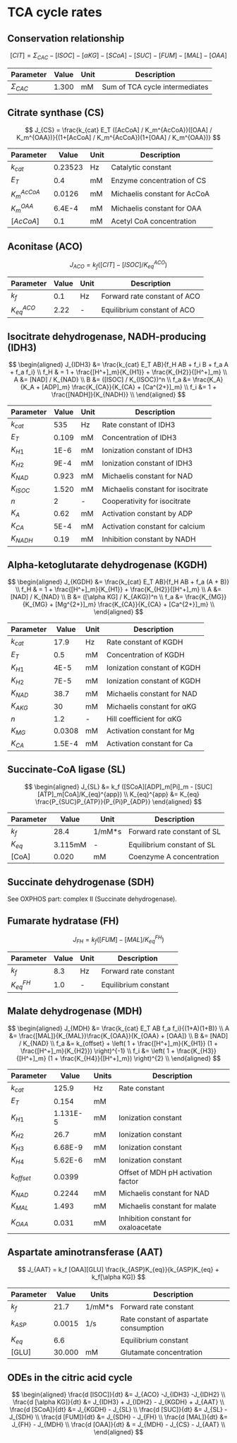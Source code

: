 # TCA cycle rates

## Conservation relationship

$$
[CIT] = \Sigma_{CAC} - [ISOC] - [\alpha KG]-[SCoA] - [SUC] - [FUM] - [MAL] - [OAA]
$$

| Parameter      | Value    | Unit | Description                            |
| -------------- | -------- | ---- | -------------------------------------- |
| $\Sigma_{CAC}$ | 1.300    | mM   | Sum of TCA cycle intermediates         |

## Citrate synthase (CS)

$$
J_{CS} = \frac{k_{cat} E_T ([AcCoA] / K_m^{AcCoA})([OAA] / K_m^{OAA})}{(1+[AcCoA] / K_m^{AcCoA})(1+[OAA] / K_m^{OAA})}
$$

| Parameter        | Value   | Unit | Description                         |
| :--------------- | ------- | ---- | ----------------------------------- |
| $k_{cat}$        | 0.23523 | Hz   | Catalytic constant                  |
| $E_T$            | 0.4     | mM   | Enzyme concentration of CS          |
| $K_m^{AcCoA}$    | 0.0126  | mM   | Michaelis constant for AcCoA        |
| $K_m^{OAA}$      | 6.4E-4  | mM   | Michaelis constant for OAA          |
| $[AcCoA]$        | 0.1     | mM   | Acetyl CoA concentration            |

## Aconitase (ACO)

$$
J_{ACO} = k_f ([CIT] - [ISOC] / K_{eq}^{ACO})
$$

| Parameter      | Value    | Unit | Description                            |
| -------------- | -------- | ---- | -------------------------------------- |
| $k_f$          | 0.1  | Hz   | Forward rate constant of ACO           |
| $K_{eq}^{ACO}$       | 2.22     | -    | Equilibrium constant of ACO            |

## Isocitrate dehydrogenase, NADH-producing (IDH3)

$$
\begin{aligned}
J_{IDH3} &= \frac{k_{cat} E_T AB}{f_H AB + f_i B + f_a A + f_a f_i} \\
f_H & = 1 + \frac{[H^+]_m}{K_{H1}} + \frac{K_{H2}}{[H^+]_m}  \\
A &= [NAD] / K_{NAD} \\
B &= ([ISOC] / K_{ISOC})^n  \\
f_a &= \frac{K_A}{K_A + [ADP]_m} \frac{K_{CA}}{K_{CA} + [Ca^{2+}]_m}  \\
f_i &= 1 + \frac{[NADH]}{K_{NADH}}  \\
\end{aligned}
$$

| Parameter        | Value | Unit | Description                       |
| ---------------- | ----- | ---- | --------------------------------- |
| $k_{cat}$        | 535   | Hz   | Rate constant of IDH3             |
| $E_T$            | 0.109 | mM   | Concentration of IDH3             |
| $K_{H1}$         | 1E-6  | mM   | Ionization constant of IDH3       |
| $K_{H2}$         | 9E-4  | mM   | Ionization constant of IDH3       |
| $K_{NAD}$        | 0.923 | mM   | Michaelis constant for NAD        |
| $K_{ISOC}$       | 1.520 | mM   | Michaelis constant for isocitrate |
| $n$              | 2     | -    | Cooperativity for isocitrate      |
| $K_A$            | 0.62  | mM   | Activation constant by ADP        |
| $K_{CA}$         | 5E-4  | mM   | Activation constant for calcium   |
| $K_{NADH}$       | 0.19  | mM   | Inhibition constant by NADH       |

## Alpha-ketoglutarate dehydrogenase (KGDH)

$$
\begin{aligned}
J_{KGDH} &= \frac{k_{cat} E_T AB}{f_H AB + f_a (A + B)} \\
f_H & = 1 + \frac{[H^+]_m}{K_{H1}} + \frac{K_{H2}}{[H^+]_m}  \\
A &= [NAD] / K_{NAD} \\
B &= ([\alpha KG] / K_{AKG})^n  \\
f_a &= \frac{K_{MG}}{K_{MG} + [Mg^{2+}]_m} \frac{K_{CA}}{K_{CA} + [Ca^{2+}]_m}  \\
\end{aligned}
$$

| Parameter        | Value  | Unit | Description                    |
| ---------------- | ------ | ---- | ------------------------------ |
| $k_{cat}$        | 17.9   | Hz   | Rate constant of KGDH          |
| $E_T$            | 0.5    | mM   | Concentration of KGDH          |
| $K_{H1}$         | 4E-5   | mM   | Ionization constant of KGDH    |
| $K_{H2}$         | 7E-5   | mM   | Ionization constant of KGDH    |
| $K_{NAD}$        | 38.7   | mM   | Michaelis constant for NAD     |
| $K_{AKG}$        | 30     | mM   | Michaelis constant for αKG     |
| $n$              | 1.2    | -    | Hill coefficient for αKG       |
| $K_{MG}$         | 0.0308 | mM   | Activation constant for Mg     |
| $K_{CA}$         | 1.5E-4 | mM   | Activation constant for Ca     |

## Succinate-CoA ligase (SL)

$$
\begin{aligned}
J_{SL} &= k_f ([SCoA][ADP]_m[Pi]_m - [SUC][ATP]_m[CoA]/K_{eq}^{app}) \\
K_{eq}^{app} &= K_{eq} \frac{P_{SUC}P_{ATP}}{P_{Pi}P_{ADP}}
\end{aligned}
$$

| Parameter    | Value   | Unit    | Description                            |
| ------------ | ------- | ------- | -------------------------------------- |
| $k_f$        | 28.4  | 1/mM*s | Forward rate constant of SL            |
| $K_{eq}$     | 3.115mM | -    | Equilibrium constant of SL             |
| [CoA]        | 0.020   | mM   | Coenzyme A concentration               |

## Succinate dehydrogenase (SDH)

See OXPHOS part: complex II (Succinate dehydrogenase).

## Fumarate hydratase (FH)

$$
J_{FH} = k_f ([FUM] - [MAL] / K_{eq}^{FH})
$$

| Parameter    | Value | Unit | Description                            |
| ------------ | ----- | ---- | -------------------------------------- |
| $k_f$        | 8.3   | Hz   | Forward rate constant                  |
| $K_{eq}^{FH}$| 1.0   | -    | Equilibrium constant                   |

## Malate dehydrogenase (MDH)

$$
\begin{aligned}
J_{MDH} &= \frac{k_{cat} E_T AB f_a f_i}{(1+A)(1+B)}  \\
A &= \frac{[MAL]}{K_{MAL}}\frac{K_{OAA}}{K_{OAA} + [OAA]}  \\
B &= [NAD] / K_{NAD}  \\
f_a &= k_{offset} + \left( 1 + \frac{[H^+]_m}{K_{H1}} (1 + \frac{[H^+]_m}{K_{H2}})    \right)^{-1}  \\
f_i &= \left( 1 + \frac{K_{H3}}{[H^+]_m} (1 + \frac{K_{H4}}{[H^+]_m})    \right)^{2}  \\
\end{aligned}
$$

| Parameter        | Value    | Units | Description                          |
| ---------------- | -------- | ----- | ------------------------------------ |
| $k_{cat}$        | 125.9    | Hz    | Rate constant                        |
| $E_T$            | 0.154    | mM    |                                      |
| $K_{H1}$         | 1.131E-5 | mM    | Ionization constant                  |
| $K_{H2}$         | 26.7     | mM    | Ionization constant                  |
| $K_{H3}$         | 6.68E-9  | mM    | Ionization constant                  |
| $K_{H4}$         | 5.62E-6  | mM    | Ionization constant                  |
| $k_{offset}$     | 0.0399   |       | Offset of MDH pH activation factor   |
| $K_{NAD}$        | 0.2244   | mM    | Michaelis constant for NAD           |
| $K_{MAL}$        | 1.493    | mM    | Michaelis constant for malate        |
| $K_{OAA}$        | 0.031    | mM    | Inhibition constant for oxaloacetate |

## Aspartate aminotransferase (AAT)

$$
J_{AAT} = k_f [OAA][GLU] \frac{k_{ASP}K_{eq}}{k_{ASP}K_{eq} + k_f[\alpha KG]}
$$

| Parameter    | Value  | Units | Description                            |
| ------------ | ------ | ----- | -------------------------------------- |
| $k_f$        | 21.7   | 1/mM*s| Forward rate constant                  |
| $k_{ASP}$    | 0.0015 | 1/s   | Rate constant of aspartate consumption |
| $K_{eq}$     | 6.6    |       | Equilibrium constant                   |
| [GLU]        | 30.000 | mM    | Glutamate concentration                |

## ODEs in the citric acid cycle

$$
\begin{aligned}
\frac{d [ISOC]}{dt} &= J_{ACO} -J_{IDH3} -J_{IDH2}  \\
\frac{d [\alpha KG]}{dt} &= J_{IDH3} + J_{IDH2} - J_{KGDH} + J_{AAT}  \\
\frac{d [SCoA]}{dt} &= J_{KGDH} - J_{SL}  \\
\frac{d [SUC]}{dt} &= J_{SL} - J_{SDH} \\
\frac{d [FUM]}{dt} &= J_{SDH} - J_{FH}  \\
\frac{d [MAL]}{dt} &= J_{FH} - J_{MDH}  \\
\frac{d [OAA]}{dt} & = J_{MDH} - J_{CS} - J_{AAT}  \\
\end{aligned}
$$
